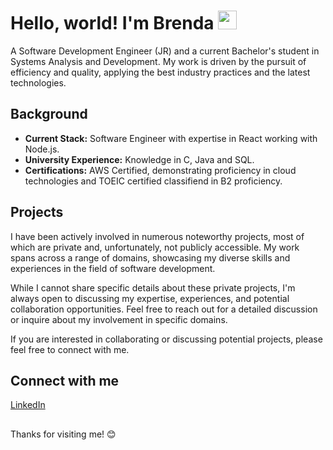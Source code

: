 # Hello, world! I'm Brenda  <img src="https://raw.githubusercontent.com/kaueMarques/kaueMarques/master/hi.gif" height="30px">
A Software Development Engineer (JR) and a current Bachelor's student in Systems Analysis and Development. My work is driven by the pursuit of efficiency and quality, applying the best industry practices and the latest technologies. 

## Background
* **Current Stack:** Software Engineer with expertise in React working with Node.js.
* **University Experience:** Knowledge in C, Java and SQL.
* **Certifications:** AWS Certified, demonstrating proficiency in cloud technologies and TOEIC certified classifiend in B2 proficiency.

## Projects
I have been actively involved in numerous noteworthy projects, most of which are private and, unfortunately, not publicly accessible. My work spans across a range of domains, showcasing my diverse skills and experiences in the field of software development.

While I cannot share specific details about these private projects, I'm always open to discussing my expertise, experiences, and potential collaboration opportunities. Feel free to reach out for a detailed discussion or inquire about my involvement in specific domains.

If you are interested in collaborating or discussing potential projects, please feel free to connect with me.
         
## Connect with me
[LinkedIn](https://www.linkedin.com/in/brendagaudencio/)

##
Thanks for visiting me! 😊

